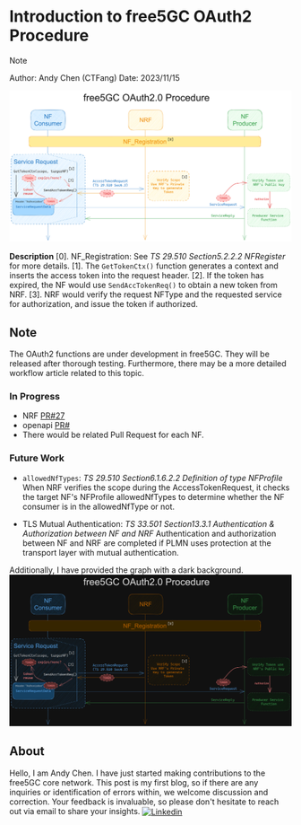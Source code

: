 # Introduction to free5GC OAuth2 Procedure

>[!NOTE]
> Author: Andy Chen (CTFang) 
> Date: 2023/11/15

![OAuth2_Light](./OAuth2_light.png)

**Description** 
[0]. NF_Registration: See *TS 29.510 Section5.2.2.2 NFRegister* for more details.
[1]. The ```GetTokenCtx()``` function generates a context and inserts the access token into the request header.
[2]. If the token has expired, the NF would use ```SendAccTokenReq()``` to obtain a new token from NRF.
[3]. NRF would verify the request NFType and the requested service for authorization, and issue the token if authorized.

## Note
The OAuth2 functions are under development in free5GC. They will be released after thorough testing. Furthermore, there may be a more detailed workflow article related to this topic.


### In Progress
- NRF [PR#27](https://github.com/free5gc/nrf/pull/27)
- openapi [PR#](https://github.com/free5gc/openapi/pull/17)
- There would be related Pull Request for each NF. 

### Future Work
- ```allowedNfTypes```: *TS 29.510 Section6.1.6.2.2 Definition of type NFProfile*
	When NRF verifies the scope during the AccessTokenRequest, it checks the target NF's NFProfile allowedNfTypes to determine whether the NF consumer is in the allowedNfType or not.

- TLS Mutual Authentication: *TS 33.501 Section13.3.1 Authentication & Authorization between NF and NRF*
	Authentication and authorization between NF and NRF are completed if PLMN uses protection at the transport layer with mutual authentication.


Additionally, I have provided the graph with a dark background.
![OAuth2_Dark](./OAuth2_dark.png)


## About
Hello, I am Andy Chen. I have just started making contributions to the free5GC core network. This post is my first blog, so if there are any inquiries or identification of errors within, we welcome discussion and correction. Your feedback is invaluable, so please don't hesitate to reach out via email to share your insights.
<a href="https://www.linkedin.com/in/tsung-fang-chen-437a71191/" target="blank">
	<img align="center"
  		src="https://raw.githubusercontent.com/rahuldkjain/github-profile-readme-generator/master/src/images/icons/Social/linked-in-alt.svg"
  		alt="Linkedin" height="30" width="40" />
</a> 